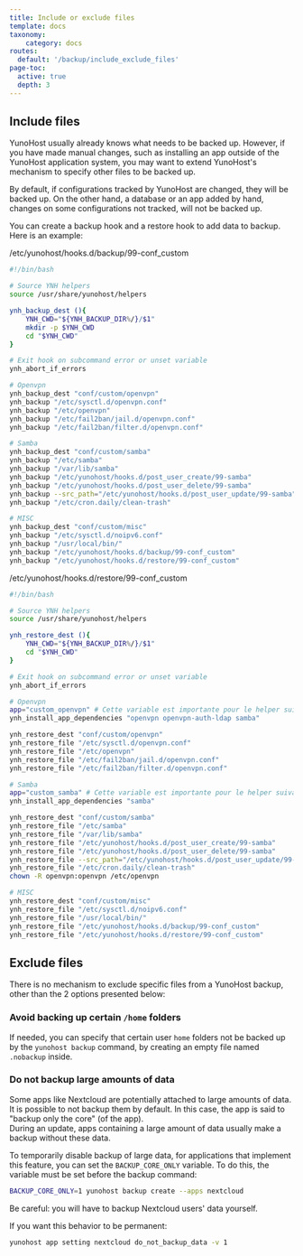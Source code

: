 ```yaml
---
title: Include or exclude files
template: docs
taxonomy:
    category: docs
routes:
  default: '/backup/include_exclude_files'
page-toc:
  active: true
  depth: 3
---
```


## Include files

YunoHost usually already knows what needs to be backed up. However, if you have made manual changes, such as installing an app outside of the YunoHost application system, you may want to extend YunoHost's mechanism to specify other files to be backed up.

By default, if configurations tracked by YunoHost are changed, they will be backed up. On the other hand, a database or an app added by hand, changes on some configurations not tracked, will not be backed up.

You can create a backup hook and a restore hook to add data to backup. Here is an example:


/etc/yunohost/hooks.d/backup/99-conf_custom
```bash
#!/bin/bash

# Source YNH helpers
source /usr/share/yunohost/helpers

ynh_backup_dest (){
    YNH_CWD="${YNH_BACKUP_DIR%/}/$1"
    mkdir -p $YNH_CWD
    cd "$YNH_CWD"
}

# Exit hook on subcommand error or unset variable
ynh_abort_if_errors

# Openvpn
ynh_backup_dest "conf/custom/openvpn"
ynh_backup "/etc/sysctl.d/openvpn.conf"
ynh_backup "/etc/openvpn"
ynh_backup "/etc/fail2ban/jail.d/openvpn.conf"
ynh_backup "/etc/fail2ban/filter.d/openvpn.conf"

# Samba
ynh_backup_dest "conf/custom/samba"
ynh_backup "/etc/samba"
ynh_backup "/var/lib/samba"
ynh_backup "/etc/yunohost/hooks.d/post_user_create/99-samba"
ynh_backup "/etc/yunohost/hooks.d/post_user_delete/99-samba"
ynh_backup --src_path="/etc/yunohost/hooks.d/post_user_update/99-samba" --not_mandatory
ynh_backup "/etc/cron.daily/clean-trash"

# MISC
ynh_backup_dest "conf/custom/misc"
ynh_backup "/etc/sysctl.d/noipv6.conf"
ynh_backup "/usr/local/bin/"
ynh_backup "/etc/yunohost/hooks.d/backup/99-conf_custom"
ynh_backup "/etc/yunohost/hooks.d/restore/99-conf_custom"
```

/etc/yunohost/hooks.d/restore/99-conf_custom
```bash
#!/bin/bash

# Source YNH helpers
source /usr/share/yunohost/helpers

ynh_restore_dest (){
    YNH_CWD="${YNH_BACKUP_DIR%/}/$1"
    cd "$YNH_CWD"
}

# Exit hook on subcommand error or unset variable
ynh_abort_if_errors

# Openvpn
app="custom_openvpn" # Cette variable est importante pour le helper suivant
ynh_install_app_dependencies "openvpn openvpn-auth-ldap samba"

ynh_restore_dest "conf/custom/openvpn"
ynh_restore_file "/etc/sysctl.d/openvpn.conf"
ynh_restore_file "/etc/openvpn"
ynh_restore_file "/etc/fail2ban/jail.d/openvpn.conf"
ynh_restore_file "/etc/fail2ban/filter.d/openvpn.conf"

# Samba
app="custom_samba" # Cette variable est importante pour le helper suivant
ynh_install_app_dependencies "samba"

ynh_restore_dest "conf/custom/samba"
ynh_restore_file "/etc/samba"
ynh_restore_file "/var/lib/samba"
ynh_restore_file "/etc/yunohost/hooks.d/post_user_create/99-samba"
ynh_restore_file "/etc/yunohost/hooks.d/post_user_delete/99-samba"
ynh_restore_file --src_path="/etc/yunohost/hooks.d/post_user_update/99-samba" --not_mandatory
ynh_restore_file "/etc/cron.daily/clean-trash"
chown -R openvpn:openvpn /etc/openvpn

# MISC
ynh_restore_dest "conf/custom/misc"
ynh_restore_file "/etc/sysctl.d/noipv6.conf"
ynh_restore_file "/usr/local/bin/"
ynh_restore_file "/etc/yunohost/hooks.d/backup/99-conf_custom"
ynh_restore_file "/etc/yunohost/hooks.d/restore/99-conf_custom"
```



## Exclude files
There is no mechanism to exclude specific files from a YunoHost backup, other than the 2 options presented below:

### Avoid backing up certain `/home` folders
If needed, you can specify that certain user `home` folders not be backed up by the `yunohost backup` command, by creating an empty file named `.nobackup` inside.

### Do not backup large amounts of data

Some apps like Nextcloud are potentially attached to large amounts of data. It is possible to not backup them by default. In this case, the app is said to "backup only the core" (of the app).  
During an update, apps containing a large amount of data usually make a backup without these data.


To temporarily disable backup of large data, for applications that implement this feature, you can set the `BACKUP_CORE_ONLY` variable. To do this, the variable must be set before the backup command: 
```bash
BACKUP_CORE_ONLY=1 yunohost backup create --apps nextcloud
```

Be careful: you will have to backup Nextcloud users' data yourself.

If you want this behavior to be permanent:
```bash
yunohost app setting nextcloud do_not_backup_data -v 1
```

